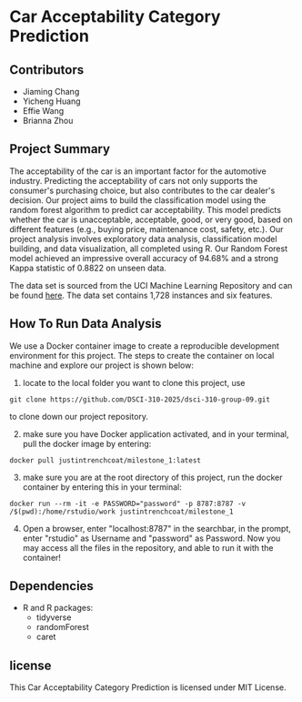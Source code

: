 # Car Acceptability Category Prediction

## Contributors
- Jiaming Chang
- Yicheng Huang
- Effie Wang
- Brianna Zhou

## Project Summary
The acceptability of the car is an important factor for the automotive industry. Predicting the acceptability of cars not only supports the consumer's purchasing choice, but also contributes to the car dealer's decision.
Our project aims to build the classification model using the random forest algorithm to predict car acceptability.
This model predicts whether the car is unacceptable, acceptable, good, or very good, based on different features (e.g., buying price, maintenance cost, safety, etc.).
Our project analysis involves exploratory data analysis, classification model building, and data visualization, all completed using R.
Our Random Forest model achieved an impressive overall accuracy of 94.68% and a strong Kappa statistic of 0.8822 on unseen data.

The data set is sourced from the UCI Machine Learning Repository and can be found [here](https://archive.ics.uci.edu/dataset/19/car+evaluation).
The data set contains 1,728 instances and six features.

## How To Run Data Analysis

We use a Docker container image to create a reproducible development environment for this project. 
The steps to create the container on local machine and explore our project is shown below:
1. locate to the local folder you want to clone this project, use 
```
git clone https://github.com/DSCI-310-2025/dsci-310-group-09.git
``` 
to clone down our project repository.

2. make sure you have Docker application activated, and in your terminal, pull the docker image by entering:
```
docker pull justintrenchcoat/milestone_1:latest
```
3. make sure you are at the root directory of this project, run the docker container by entering this in your terminal:
```
docker run --rm -it -e PASSWORD="password" -p 8787:8787 -v /$(pwd):/home/rstudio/work justintrenchcoat/milestone_1
 ```

4. Open a browser, enter "localhost:8787" in the searchbar, in the prompt, enter "rstudio" as Username and "password" as Password. Now you may access all the files in the repository, and able to run it with the container!


## Dependencies
- R and R packages:
    - tidyverse
    - randomForest
    - caret

## license
This Car Acceptability Category Prediction is licensed under MIT License.
